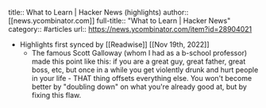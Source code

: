 title:: What to Learn | Hacker News (highlights)
author:: [[news.ycombinator.com]]
full-title:: "What to Learn | Hacker News"
category:: #articles
url:: https://news.ycombinator.com/item?id=28904021

- Highlights first synced by [[Readwise]] [[Nov 19th, 2022]]
	- The famous Scott Galloway (whom I had as a b-school professor) made this point like this: if you are a great guy, great father, great boss, etc, but once in a while you get violently drunk and hurt people in your life - THAT thing offsets everything else. You won't become better by "doubling down" on what you're already good at, but by fixing this flaw.